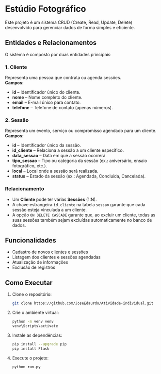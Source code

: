 # Estúdio Fotográfico

Este projeto é um sistema CRUD (Create, Read, Update, Delete) desenvolvido para gerenciar dados de forma simples e eficiente.

## Entidades e Relacionamentos

O sistema é composto por duas entidades principais:

### 1. Cliente
Representa uma pessoa que contrata ou agenda sessões.  
**Campos:**
- **id**  – Identificador único do cliente.
- **nome** – Nome completo do cliente.
- **email**  – E-mail único para contato.
- **telefone**  – Telefone de contato (apenas números).

### 2. Sessão
Representa um evento, serviço ou compromisso agendado para um cliente.  
**Campos:**
- **id** – Identificador único da sessão.
- **id_cliente** – Relaciona a sessão a um cliente específico.
- **data_sessao** – Data em que a sessão ocorrerá.
- **tipo_sessao** – Tipo ou categoria da sessão (ex.: aniversário, ensaio fotográfico, etc.).
- **local** – Local onde a sessão será realizada.
- **status** – Estado da sessão (ex.: Agendada, Concluída, Cancelada).

### Relacionamento
- Um **Cliente** pode ter várias **Sessões** (1:N).
- A chave estrangeira `id_cliente` na tabela `sessao` garante que cada sessão esteja vinculada a um cliente.
- A opção `ON DELETE CASCADE` garante que, ao excluir um cliente, todas as suas sessões também sejam excluídas automaticamente no banco de dados.

## Funcionalidades

- Cadastro de novos clientes e sessões
- Listagem dos clientes e sessões agendadas
- Atualização de informações
- Exclusão de registros

## Como Executar

1. Clone o repositório:
    ```bash
    git clone https://github.com/JoseEdaurdo/Atividade-individual.git
    ```
2. Crie o ambiente virtual:
    ```bash
    python -m venv venv
    venv\Scripts\activate
    ```
3. Instale as dependências:
    ```bash
    pip install --upgrade pip
    pip install Flask
    ```
4. Execute o projeto:
    ```bash
    python run.py
    ```



